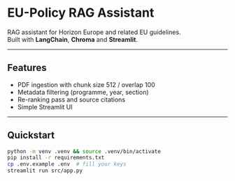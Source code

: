 # EU-Policy RAG Assistant

RAG assistant for Horizon Europe and related EU guidelines.  
Built with **LangChain**, **Chroma** and **Streamlit**.

---

## Features
- PDF ingestion with chunk size 512 / overlap 100
- Metadata filtering (programme, year, section)
- Re-ranking pass and source citations
- Simple Streamlit UI

---

## Quickstart

```bash
python -m venv .venv && source .venv/bin/activate
pip install -r requirements.txt
cp .env.example .env  # fill your keys
streamlit run src/app.py